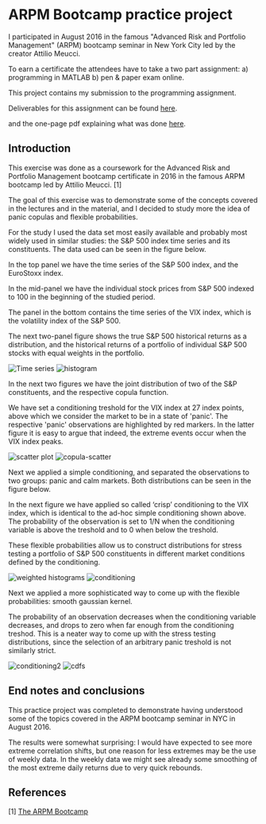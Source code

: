 
# ARPM Bootcamp practice project

I participated in August 2016 in the famous "Advanced Risk and Portfolio Management" (ARPM) bootcamp seminar in New York City led by the creator Attilio Meucci.

To earn a certificate the attendees have to take a two part assignment:
a) programming in MATLAB
b) pen & paper exam online.

This project contains my submission to the programming assignment.

Deliverables for this assignment can be found [here](https://github.com/htuovila/ARPM_programming_assignment).

and the one-page pdf explaining what was done [here](https://github.com/htuovila/ARPM_programming_assignment/blob/master/Description.pdf).

## Introduction

This exercise was done as a coursework for the Advanced Risk and Portfolio Management bootcamp certificate in 2016 in the famous ARPM bootcamp led by Attilio Meucci. [1]

The goal of this exercise was to demonstrate some of the concepts covered in the lectures and in the material, and I decided to study more the idea of panic copulas and flexible probabilities.

For the study I used the data set most easily available and probably most widely used in similar studies: the S&P 500 index time series and its constituents. The data used can be seen in the figure below.

In the top panel we have the time series of the S&P 500 index, and the EuroStoxx index.

In the mid-panel we have the individual stock prices from S&P 500 indexed to 100 in the beginning of the studied period.

The panel in the bottom contains the time series of the VIX index, which is the volatility index of the S&P 500.

The next two-panel figure shows the true S&P 500 historical returns as a distribution, and the historical returns of a portfolio of individual S&P 500 stocks with equal weights in the portfolio.

![Time series](/figures-other/time-series.png)
![histogram](/figures-other/histograms.png)

In the next two figures we have the joint distribution of two of the S&P constituents, and the respective copula function.

We have set a conditioning treshold for the VIX index at 27 index points, above which we consider the market to be in a state of 'panic'. The respective 'panic' observations are highlighted by red markers. In the latter figure it is easy to argue that indeed, the extreme events occur when the VIX index peaks.

![scatter plot](/figures-other/scatter.png)
![copula-scatter](/figures-other/copula-scatter.png)

Next we applied a simple conditioning, and separated the observations to two groups: panic and calm markets. Both distributions can be seen in the figure below.

In the next figure we have applied so called ‘crisp’ conditioning to the VIX index, which is identical to the ad-hoc simple conditioning shown above. The probability of the observation is set to 1/N when the conditioning variable is above the treshold and to 0 when below the treshold.

These flexible probabilities allow us to construct distributions for stress testing a portfolio of S&P 500 constituents in different market conditions defined by the conditioning.

![weighted histograms](/figures-other/weighted-histograms.png)
![conditioning](/figures-other/conditioning1.png)

Next we applied a more sophisticated way to come up with the flexible probabilities: smooth gaussian kernel.

The probability of an observation decreases when the conditioning variable decreases, and drops to zero when far enough from the conditioning treshod. This is a neater way to come up with the stress testing distributions, since the selection of an arbitrary panic treshold is not similarly strict.

![conditioning2](/figures-other/conditioning2.png)
![cdfs](/figures-other/cdfs.png)

## End notes and conclusions

This practice project was completed to demonstrate having understood some of the topics covered in the ARPM bootcamp seminar in NYC in August 2016.

The results were somewhat surprising: I would have expected to see more extreme correlation shifts, but one reason for less extremes may be the use of weekly data. In the weekly data we might see already some smoothing of the most extreme daily returns due to very quick rebounds.

## References
[1] [The ARPM Bootcamp](https://www.arpm.co/)
